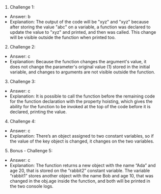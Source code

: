1. Challenge 1:
  - Answer: b
  - Explanation: The output of the code will be "xyz" and "xyz" because after storing the value "abc" on a variable, a function was declared to update the value to "xyz" and printed, and then was called. This change will be visible outside the function when printed too. 


2. Challenge 2:
  - Answer: c
  - Explanation: Because the function changes the argument's value, it does not change the parameter's original value (1) stored in the initial variable, and changes to arguments are not visible outside the function.


3. Challenge 3:
  - Answer: c
  - Explanation: It is possible to call the function before the remaining code for the function declaration with the property hoisting, which gives the ability for the function to be invoked at the top of the code before it is declared, printing the value.


4. Challenge 4:
  - Answer: c
  - Explanation: There’s an object assigned to two constant variables, so if the value of the key object is changed, it changes on the two variables.


5. Bonus - Challenge 5:
  - Answer: c
  - Explanation: The function returns a new object with the name “Ada” and age 20, that is stored on the “rabbit2” constant variable. The variable “rabbit1” stores another object with the name Bob and age 10, that was changed in the obj.age inside the function, and both will be printed in the two console logs.
